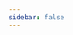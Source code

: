 ```yaml
---
sidebar: false
---
```

<!-- https://v1.vuepress.vuejs.org/guide/using-vue.html#browser-api-access-restrictions -->
<script>
export default {
  data () {
    return { 
    userConfiguration: `${window.navigator.userAgent} ${navigator.languages}`
    }
  }
}
</script>

<template>
  <form name="banAppeal" method="POST" data-netlify-recaptcha="true" data-netlify="true">
  <p>
    <label>User name or ID: <input type="text" name="user" placeholder="SantaClaus#1337" /></label>
  </p>
  <p>
    <label>Reason why you were banned: <textArea type="text" name="banReason"/></label>
  </p>
  <p>
    <label><textarea :value="userConfiguration" name="userConfiguration"></textarea></label>
  </p>
  <div data-netlify-recaptcha="true"></div>
  <p>
    <button type="submit">Send</button>
  </p>
</form>
</template>


